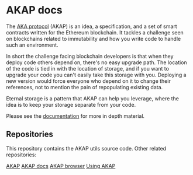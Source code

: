 # AKAP docs

The [AKA protocol](https://akap.me) (AKAP) is an idea, a specification, and a set of smart contracts written for the Ethereum blockchain. It tackles a challenge seen on blockchains related to immutability and how you write code to handle such an environment.

In short the challenge facing blockchain developers is that when they deploy code others depend on, there's no easy upgrade path. The location of the code is tied in with the location of storage, and if you want to upgrade your code you can't easily take this storage with you. Deploying a new version would force everyone who depend on it to change their references, not to mention the pain of repopulating existing data.

Eternal storage is a pattern that AKAP can help you leverage, where the idea is to keep your storage separate from your code.

Please see the [documentation](https://akap.me/docs) for more in depth material.

## Repositories

This repository contains the AKAP utils source code. Other related repositories:

[AKAP](https://github.com/cfelde/AKAP)
[AKAP docs](https://github.com/cfelde/AKAP-docs)
[AKAP browser](https://github.com/cfelde/AKAP-browser)
[Using AKAP](https://github.com/cfelde/Using-AKAP)

